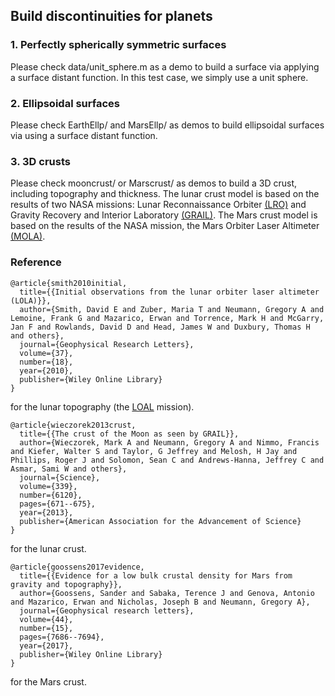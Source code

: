 ## Build discontinuities for planets

### 1. Perfectly spherically symmetric surfaces 
Please check data/unit_sphere.m as a demo to build a surface via applying a surface distant function. 
In this test case, we simply use a unit sphere. 

### 2. Ellipsoidal surfaces
Please check EarthEllp/ and MarsEllp/ as demos to build ellipsoidal surfaces via using a surface distant function. 

### 3. 3D crusts 
Please check mooncrust/ or Marscrust/ as demos to build a 3D crust, including topography and thickness. 
The lunar crust model is based on the results of two NASA missions: Lunar Reconnaissance Orbiter [(LRO)](https://agupubs.onlinelibrary.wiley.com/doi/full/10.1029/2010GL043751) and Gravity Recovery and Interior Laboratory [(GRAIL)](https://science.sciencemag.org/content/339/6120/671). 
The Mars crust model is based on the results of the NASA mission, the Mars Orbiter Laser Altimeter [(MOLA)](https://attic.gsfc.nasa.gov/mola/). 

### Reference 
~~~
@article{smith2010initial,
  title={{Initial observations from the lunar orbiter laser altimeter (LOLA)}},
  author={Smith, David E and Zuber, Maria T and Neumann, Gregory A and Lemoine, Frank G and Mazarico, Erwan and Torrence, Mark H and McGarry, Jan F and Rowlands, David D and Head, James W and Duxbury, Thomas H and others},
  journal={Geophysical Research Letters},
  volume={37},
  number={18},
  year={2010},
  publisher={Wiley Online Library}
}
~~~
for the lunar topography (the [LOAL](https://lola.gsfc.nasa.gov/) mission). 
~~~
@article{wieczorek2013crust,
  title={{The crust of the Moon as seen by GRAIL}},
  author={Wieczorek, Mark A and Neumann, Gregory A and Nimmo, Francis and Kiefer, Walter S and Taylor, G Jeffrey and Melosh, H Jay and Phillips, Roger J and Solomon, Sean C and Andrews-Hanna, Jeffrey C and Asmar, Sami W and others},
  journal={Science},
  volume={339},
  number={6120},
  pages={671--675},
  year={2013},
  publisher={American Association for the Advancement of Science}
}
~~~
for the lunar crust. 
~~~
@article{goossens2017evidence,
  title={{Evidence for a low bulk crustal density for Mars from gravity and topography}},
  author={Goossens, Sander and Sabaka, Terence J and Genova, Antonio and Mazarico, Erwan and Nicholas, Joseph B and Neumann, Gregory A},
  journal={Geophysical research letters},
  volume={44},
  number={15},
  pages={7686--7694},
  year={2017},
  publisher={Wiley Online Library}
}
~~~
for the Mars crust. 
